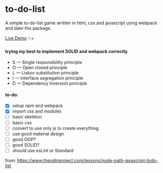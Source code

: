 # to-do-list
A simple to-do-list game written in html, css and javascript using webpack and date-fns package.

[Live Demo](https://chicco4.github.io/to-do-list/) :point_left:

#### trying my best to implement SOLID and webpack correctly

* S — Single responsibility principle
* O — Open closed principle
* L — Liskov substitution principle
* I — Interface segregation principle
* D — Dependency Inversion principle

#### to-do:
- [x] setup npm and webpack
- [x] import css and modules
- [ ] basic skeleton
- [ ] basic css
- [ ] convert to use only js to create everything
- [ ] use good material design 
- [ ] good OOP?
- [ ] good SOLID?
- [ ] should use esLint or Standard

from:
https://www.theodinproject.com/lessons/node-path-javascript-todo-list